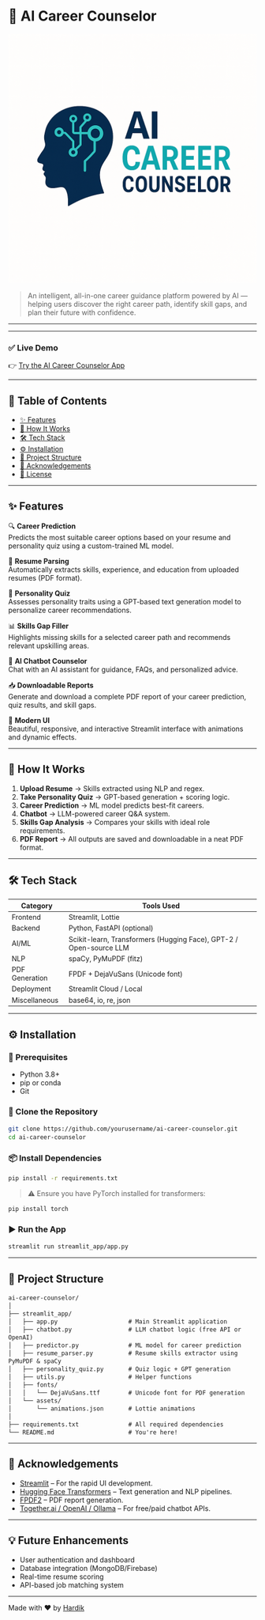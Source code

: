 
# 🚀 AI Career Counselor

![AI Career Counselor](streamlit_app/assets/logo.png) <!-- Replace with actual logo if available -->

> An intelligent, all-in-one career guidance platform powered by AI — helping users discover the right career path, identify skill gaps, and plan their future with confidence.

---
---

### ✅ **Live Demo**  
👉 [Try the AI Career Counselor App](https://ai-career-counselor-by-hardik.streamlit.app/)

---

## 📌 Table of Contents

- [✨ Features](#-features)
- [🧠 How It Works](#-how-it-works)
- [🛠️ Tech Stack](#-tech-stack)
- [⚙️ Installation](#️-installation)
- [📁 Project Structure](#-project-structure)
- [🙌 Acknowledgements](#-acknowledgements)
- [📝 License](#-license)

---

## ✨ Features

🔍 **Career Prediction**  
Predicts the most suitable career options based on your resume and personality quiz using a custom-trained ML model.

📄 **Resume Parsing**  
Automatically extracts skills, experience, and education from uploaded resumes (PDF format).

🧠 **Personality Quiz**  
Assesses personality traits using a GPT-based text generation model to personalize career recommendations.

📊 **Skills Gap Filler**  
Highlights missing skills for a selected career path and recommends relevant upskilling areas.

💬 **AI Chatbot Counselor**  
Chat with an AI assistant for guidance, FAQs, and personalized advice.

📥 **Downloadable Reports**  
Generate and download a complete PDF report of your career prediction, quiz results, and skill gaps.

🎨 **Modern UI**  
Beautiful, responsive, and interactive Streamlit interface with animations and dynamic effects.

---

## 🧠 How It Works

1. **Upload Resume** → Skills extracted using NLP and regex.
2. **Take Personality Quiz** → GPT-based generation + scoring logic.
3. **Career Prediction** → ML model predicts best-fit careers.
4. **Chatbot** → LLM-powered career Q&A system.
5. **Skills Gap Analysis** → Compares your skills with ideal role requirements.
6. **PDF Report** → All outputs are saved and downloadable in a neat PDF format.

---

## 🛠️ Tech Stack

| Category       | Tools Used |
|----------------|------------|
| Frontend       | Streamlit, Lottie |
| Backend        | Python, FastAPI (optional) |
| AI/ML          | Scikit-learn, Transformers (Hugging Face), GPT-2 / Open-source LLM |
| NLP            | spaCy, PyMuPDF (fitz) |
| PDF Generation | FPDF + DejaVuSans (Unicode font) |
| Deployment     | Streamlit Cloud / Local |
| Miscellaneous  | base64, io, re, json |

---

## ⚙️ Installation

### 🔧 Prerequisites

- Python 3.8+
- pip or conda
- Git

### 🔌 Clone the Repository

```bash
git clone https://github.com/yourusername/ai-career-counselor.git
cd ai-career-counselor
```

### 📦 Install Dependencies

```bash
pip install -r requirements.txt
```

> ⚠️ Ensure you have PyTorch installed for transformers:
```bash
pip install torch
```

### ▶️ Run the App

```bash
streamlit run streamlit_app/app.py
```

---

## 📁 Project Structure

```
ai-career-counselor/
│
├── streamlit_app/
│   ├── app.py                    # Main Streamlit application
│   ├── chatbot.py                # LLM chatbot logic (free API or OpenAI)
│   ├── predictor.py              # ML model for career prediction
│   ├── resume_parser.py          # Resume skills extractor using PyMuPDF & spaCy
│   ├── personality_quiz.py       # Quiz logic + GPT generation
│   ├── utils.py                  # Helper functions
│   ├── fonts/
│   │   └── DejaVuSans.ttf        # Unicode font for PDF generation
│   └── assets/
│       └── animations.json       # Lottie animations
│
├── requirements.txt              # All required dependencies
└── README.md                     # You're here!
```

---

## 🙌 Acknowledgements

- [Streamlit](https://streamlit.io/) – For the rapid UI development.
- [Hugging Face Transformers](https://huggingface.co/transformers/) – Text generation and NLP pipelines.
- [FPDF2](https://pyfpdf.github.io/fpdf2/) – PDF report generation.
- [Together.ai / OpenAI / Ollama](https://together.ai/) – For free/paid chatbot APIs.

---

 

## 💡 Future Enhancements

- User authentication and dashboard
- Database integration (MongoDB/Firebase)
- Real-time resume scoring
- API-based job matching system

---

Made with ❤️ by [Hardik](https://github.com/hardikkothari2023)
